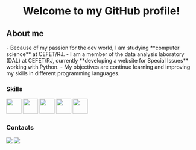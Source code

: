 <h1 align="center"> Welcome to my GitHub profile! </h1>

## About me
<div>
           - Because of my passion for the dev world, I am studying **computer science** at CEFET/RJ.
            - I am a member of the data analysis laboratory (DAL) at CEFET/RJ, currently **developing a website for Special Issues** working with Python.
            - My objectives are continue learning and improving my skills in different programming languages.
</div>

### Skills
<div>
            <img loading="lazy" src="https://cdn.jsdelivr.net/gh/devicons/devicon@latest/icons/python/python-original-wordmark.svg" width="40" height="40"/>
            <img loading="lazy" src="https://cdn.jsdelivr.net/gh/devicons/devicon@latest/icons/java/java-original.svg" width="40" height="40"/>
            <img loading="lazy" src="https://cdn.jsdelivr.net/gh/devicons/devicon@latest/icons/cplusplus/cplusplus-original.svg" width="40" height="40"/>
            <img loading="lazy" src="https://cdn.jsdelivr.net/gh/devicons/devicon@latest/icons/c/c-original.svg" width="40" height="40"/>
            <img loading="lazy" src="https://cdn.jsdelivr.net/gh/devicons/devicon@latest/icons/html5/html5-original.svg" width="40" height="40" />
</div>

### Contacts
<div>

<a href = "anacarolina.sacoelho@gmail.com"><img loading="lazy" src="https://img.shields.io/badge/Gmail-D14836?style=for-the-badge&logo=gmail&logoColor=white" target="_blank"></a>
<a href="https://www.linkedin.com/in/ana-carolina-sá-834448276/" target="_blank"><img loading="lazy" src="https://img.shields.io/badge/-LinkedIn-%230077B5?style=for-the-badge&logo=linkedin&logoColor=white" target="_blank"></a>   
</div>


